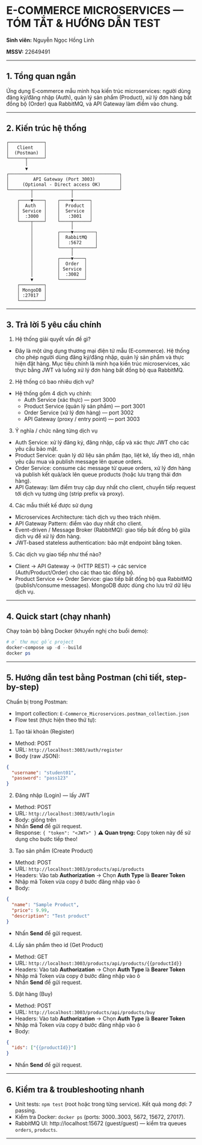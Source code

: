 
# E-COMMERCE MICROSERVICES — TÓM TẮT & HƯỚNG DẪN TEST

**Sinh viên:** Nguyễn Ngọc Hồng Linh

**MSSV:** 22649491

---

## 1. Tổng quan ngắn

Ứng dụng E‑commerce mẫu minh họa kiến trúc microservices: người dùng đăng ký/đăng nhập (Auth), quản lý sản phẩm (Product), xử lý đơn hàng bất đồng bộ (Order) qua RabbitMQ, và API Gateway làm điểm vào chung.

---

## 2. Kiến trúc hệ thống

```
┌─────────────┐
│   Client    │
│  (Postman)  │
└──────┬──────┘
       │
       ▼
┌─────────────────────────────────────────┐
│         API Gateway (Port 3003)         │
│     (Optional - Direct access OK)       │
└────────┬──────────────┬─────────────────┘
         │              │
    ┌────▼────┐    ┌────▼──────┐
    │  Auth   │    │  Product  │
    │ Service │    │  Service  │
    │  :3000  │    │   :3001   │
    └────┬────┘    └────┬──────┘
         │              │
         │         ┌────▼────────┐
         │         │  RabbitMQ   │
         │         │   :5672     │
         │         └────┬────────┘
         │              │
         │         ┌────▼────┐
         │         │  Order  │
         │         │ Service │
         │         │  :3002  │
         ▼         └─────────┘
    ┌─────────┐
    │ MongoDB │
    │ :27017  │
    └─────────┘
```


---

## 3. Trả lời 5 yêu cầu chính

1) Hệ thống giải quyết vấn đề gì?

- Đây là một ứng dụng thương mại điện tử mẫu (E‑commerce). Hệ thống cho phép người dùng đăng ký/đăng nhập, quản lý sản phẩm và thực hiện đặt hàng. Mục tiêu chính là minh họa kiến trúc microservices, xác thực bằng JWT và luồng xử lý đơn hàng bất đồng bộ qua RabbitMQ.

2) Hệ thống có bao nhiêu dịch vụ?

- Hệ thống gồm 4 dịch vụ chính:
  - Auth Service (xác thực) — port 3000
  - Product Service (quản lý sản phẩm) — port 3001
  - Order Service (xử lý đơn hàng) — port 3002
  - API Gateway (proxy / entry point) — port 3003

3) Ý nghĩa / chức năng từng dịch vụ

- Auth Service: xử lý đăng ký, đăng nhập, cấp và xác thực JWT cho các yêu cầu bảo mật.
- Product Service: quản lý dữ liệu sản phẩm (tạo, liệt kê, lấy theo id), nhận yêu cầu mua và publish message lên queue orders.
- Order Service: consume các message từ queue orders, xử lý đơn hàng và publish kết quả/ack lên queue products (hoặc lưu trạng thái đơn hàng).
- API Gateway: làm điểm truy cập duy nhất cho client, chuyển tiếp request tới dịch vụ tương ứng (strip prefix và proxy).

4) Các mẫu thiết kế được sử dụng

- Microservices Architecture: tách dịch vụ theo trách nhiệm.
- API Gateway Pattern: điểm vào duy nhất cho client.
- Event-driven / Message Broker (RabbitMQ): giao tiếp bất đồng bộ giữa dịch vụ để xử lý đơn hàng.
- JWT-based stateless authentication: bảo mật endpoint bằng token.

5) Các dịch vụ giao tiếp như thế nào?

- Client → API Gateway → (HTTP REST) → các service (Auth/Product/Order) cho các thao tác đồng bộ.
- Product Service ↔ Order Service: giao tiếp bất đồng bộ qua RabbitMQ (publish/consume messages). MongoDB được dùng cho lưu trữ dữ liệu dịch vụ.


---

## 4. Quick start (chạy nhanh)

Chạy toàn bộ bằng Docker (khuyến nghị cho buổi demo):

```powershell
# ở thư mục gốc project
docker-compose up -d --build
docker ps
```


---

## 5. Hướng dẫn test bằng Postman (chi tiết, step-by-step)

Chuẩn bị trong Postman:

- Import collection: `E-Commerce_Microservices.postman_collection.json` 
- Flow test (thực hiện theo thứ tự):

1) Tạo tài khoản (Register)

- Method: POST
- URL: `http://localhost:3003/auth/register`
- Body (raw JSON):

```json
{
  "username": "student01",
  "password": "pass123"
}
```

2) Đăng nhập (Login) — lấy JWT

- Method: POST
- URL: `http://localhost:3003/auth/login`
- Body: giống trên
- Nhấn **Send** để gửi request. 
- Response: `{ "token": "<JWT>" }`
**⚠️ Quan trọng:** Copy token này để sử dụng cho bước tiếp theo!

3) Tạo sản phẩm (Create Product)

- Method: POST
- URL: `http://localhost:3003/products/api/products`
- Headers: Vào tab **Authorization** -> Chọn **Auth Type** là **Bearer Token**
- Nhập mã Token vừa copy ở bước đăng nhập vào ô
- Body:

```json
{
  "name": "Sample Product",
  "price": 9.99,
  "description": "Test product"
}
```
- Nhấn **Send** để gửi request. 


4) Lấy sản phẩm theo id (Get Product)

- Method: GET
- URL: `http://localhost:3003/products/api/products/{{productId}}`
- Headers: Vào tab **Authorization** -> Chọn **Auth Type** là **Bearer Token**
- Nhập mã Token vừa copy ở bước đăng nhập vào ô
- Nhấn **Send** để gửi request. 

5) Đặt hàng (Buy)

- Method: POST
- URL: `http://localhost:3003/products/api/products/buy`
- Headers: Vào tab **Authorization** -> Chọn **Auth Type** là **Bearer Token**
- Nhập mã Token vừa copy ở bước đăng nhập vào ô
- Body:

```json
{
  "ids": ["{{productId}}"]
}
```
- Nhấn **Send** để gửi request. 

---

## 6. Kiểm tra & troubleshooting nhanh

- Unit tests: `npm test` (root hoặc trong từng service). Kết quả mong đợi: 7 passing.
- Kiểm tra Docker: `docker ps` (ports: 3000..3003, 5672, 15672, 27017).
- RabbitMQ UI: http://localhost:15672 (guest/guest) — kiểm tra queues `orders`, `products`.

---






